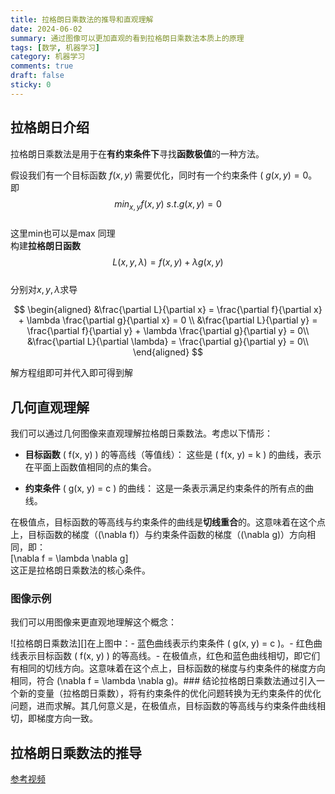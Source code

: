 ```yaml
---
title: 拉格朗日乘数法的推导和直观理解
date: 2024-06-02
summary: 通过图像可以更加直观的看到拉格朗日乘数法本质上的原理
tags: [数学, 机器学习]
category: 机器学习
comments: true
draft: false
sticky: 0
---
```


## 拉格朗日介绍

拉格朗日乘数法是用于在**有约束条件下**寻找**函数极值**的一种方法。

假设我们有一个目标函数 $f(x, y)$ 需要优化，同时有一个约束条件 ( $g(x, y) = 0$。
即 $$min_{x,y} f(x, y) \ s.t. g(x, y) = 0$$  
这里min也可以是max 同理  
构建**拉格朗日函数** $$L(x, y, \lambda) = f(x, y) + \lambda g(x, y)$$  
分别对$x, y, \lambda$求导

$$
\begin{aligned}
&\frac{\partial L}{\partial x} = \frac{\partial f}{\partial x} + \lambda \frac{\partial g}{\partial x} = 0 \\
&\frac{\partial L}{\partial y} = \frac{\partial f}{\partial y} + \lambda \frac{\partial g}{\partial y} = 0\\
&\frac{\partial L}{\partial \lambda} = \frac{\partial g}{\partial y} = 0\\
\end{aligned}
$$

解方程组即可并代入即可得到解

## 几何直观理解

我们可以通过几何图像来直观理解拉格朗日乘数法。考虑以下情形：

- **目标函数** \( f(x, y) \) 的等高线（等值线）：
  这些是 \( f(x, y) = k \) 的曲线，表示在平面上函数值相同的点的集合。

- **约束条件** \( g(x, y) = c \) 的曲线：
  这是一条表示满足约束条件的所有点的曲线。

在极值点，目标函数的等高线与约束条件的曲线是**切线重合**的。这意味着在这个点上，目标函数的梯度（\(\nabla f\)）与约束条件函数的梯度（\(\nabla g\)）方向相同，即：  
\[\nabla f = \lambda \nabla g\]  
这正是拉格朗日乘数法的核心条件。

### 图像示例

我们可以用图像来更直观地理解这个概念：

![拉格朗日乘数法][]在上图中：- 蓝色曲线表示约束条件 \( g(x, y) = c \)。- 红色曲线表示目标函数 \( f(x, y) \) 的等高线。- 在极值点，红色和蓝色曲线相切，即它们有相同的切线方向。这意味着在这个点上，目标函数的梯度与约束条件的梯度方向相同，符合 \(\nabla f = \lambda \nabla g\)。### 结论拉格朗日乘数法通过引入一个新的变量（拉格朗日乘数），将有约束条件的优化问题转换为无约束条件的优化问题，进而求解。其几何意义是，在极值点，目标函数的等高线与约束条件曲线相切，即梯度方向一致。

## 拉格朗日乘数法的推导

[参考视频](https://www.bilibili.com/video/BV1Y7411P7nd)
